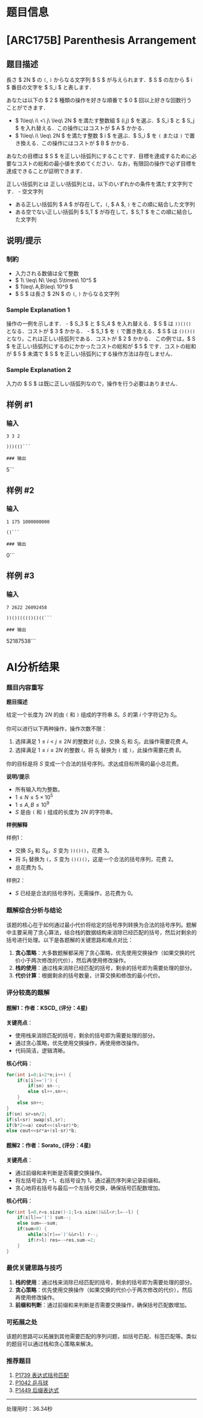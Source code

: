 # 题目信息

# [ARC175B] Parenthesis Arrangement

## 题目描述

[problemUrl]: https://atcoder.jp/contests/arc175/tasks/arc175_b

長さ $ 2N $ の `(`, `)` からなる文字列 $ S $ が与えられます．$ S $ の左から $ i $ 番目の文字を $ S_i $ と表します．

あなたは以下の $ 2 $ 種類の操作を好きな順番で $ 0 $ 回以上好きな回数行うことができます．

- $ 1\leq\ i\ <\ j\ \leq\ 2N $ を満たす整数組 $ (i,j) $ を選ぶ．$ S_i $ と $ S_j $ を入れ替える．この操作にはコストが $ A $ かかる．
- $ 1\leq\ i\ \leq\ 2N $ を満たす整数 $ i $ を選ぶ．$ S_i $ を `(` または `)` で置き換える．この操作にはコストが $ B $ かかる．
 
あなたの目標は $ S $ を正しい括弧列にすることです．目標を達成するために必要なコストの総和の最小値を求めてください．なお，有限回の操作で必ず目標を達成できることが証明できます．

  正しい括弧列とは 正しい括弧列とは，以下のいずれかの条件を満たす文字列です． - 空文字列
- ある正しい括弧列 $ A $ が存在して，`(`, $ A $, `)` をこの順に結合した文字列
- ある空でない正しい括弧列 $ S,T $ が存在して，$ S,T $ をこの順に結合した文字列

## 说明/提示

### 制約

- 入力される数値は全て整数
- $ 1\ \leq\ N\ \leq\ 5\times\ 10^5 $
- $ 1\leq\ A,B\leq\ 10^9 $
- $ S $ は長さ $ 2N $ の `(`, `)` からなる文字列
 
### Sample Explanation 1

操作の一例を示します． - $ S_3 $ と $ S_4 $ を入れ替える．$ S $ は `))()()` となる．コストが $ 3 $ かかる． - $ S_1 $ を `(` で置き換える．$ S $ は `()()()` となり，これは正しい括弧列である．コストが $ 2 $ かかる． この例では，$ S $ を正しい括弧列にするのにかかったコストの総和が $ 5 $ です．コストの総和が $ 5 $ 未満で $ S $ を正しい括弧列にする操作方法は存在しません．

### Sample Explanation 2

入力の $ S $ は既に正しい括弧列なので，操作を行う必要はありません．

## 样例 #1

### 输入

```
3 3 2

)))(()```

### 输出

```
5```

## 样例 #2

### 输入

```
1 175 1000000000

()```

### 输出

```
0```

## 样例 #3

### 输入

```
7 2622 26092458

))()((((()()((```

### 输出

```
52187538```

# AI分析结果

### 题目内容重写

**题目描述**

给定一个长度为 $2N$ 的由 `(` 和 `)` 组成的字符串 $S$。$S$ 的第 $i$ 个字符记为 $S_i$。

你可以进行以下两种操作，操作次数不限：

1. 选择满足 $1 \leq i < j \leq 2N$ 的整数对 $(i,j)$，交换 $S_i$ 和 $S_j$，此操作需要花费 $A$。
2. 选择满足 $1 \leq i \leq 2N$ 的整数 $i$，将 $S_i$ 替换为 `(` 或 `)`，此操作需要花费 $B$。

你的目标是将 $S$ 变成一个合法的括号序列。求达成目标所需的最小总花费。

**说明/提示**

- 所有输入均为整数。
- $1 \leq N \leq 5 \times 10^5$
- $1 \leq A, B \leq 10^9$
- $S$ 是由 `(` 和 `)` 组成的长度为 $2N$ 的字符串。

**样例解释**

样例1：
- 交换 $S_3$ 和 $S_4$，$S$ 变为 `))()()`，花费 $3$。
- 将 $S_1$ 替换为 `(`，$S$ 变为 `()()()`，这是一个合法的括号序列，花费 $2$。
- 总花费为 $5$。

样例2：
- $S$ 已经是合法的括号序列，无需操作，总花费为 $0$。

### 题解综合分析与结论

该题的核心在于如何通过最小代价将给定的括号序列转换为合法的括号序列。题解中主要采用了贪心算法，结合栈的数据结构来消除已经匹配的括号，然后对剩余的括号进行处理。以下是各题解的关键思路和难点对比：

1. **贪心策略**：大多数题解都采用了贪心策略，优先使用交换操作（如果交换的代价小于两次修改的代价），然后再使用修改操作。
2. **栈的使用**：通过栈来消除已经匹配的括号，剩余的括号即为需要处理的部分。
3. **代价计算**：根据剩余的括号数量，计算交换和修改的最小代价。

### 评分较高的题解

#### 题解1：作者：KSCD_ (评分：4星)

**关键亮点**：
- 使用栈来消除匹配的括号，剩余的括号即为需要处理的部分。
- 通过贪心策略，优先使用交换操作，再使用修改操作。
- 代码简洁，逻辑清晰。

**核心代码**：
```cpp
for(int i=0;i<2*n;i++) {
    if(s[i]==')') {
        if(sn) sn--;
        else sl++,sn++;
    }
    else sn++;
}
if(sn) sr=sn/2;
if(sl<sr) swap(sl,sr);
if(b*2<=a) cout<<(sl+sr)*b;
else cout<<sr*a+(sl-sr)*b;
```

#### 题解2：作者：Sorato_ (评分：4星)

**关键亮点**：
- 通过前缀和来判断是否需要交换操作。
- 将左括号设为 $-1$，右括号设为 $1$，通过遍历序列来记录前缀和。
- 贪心地将右括号与最后一个左括号交换，确保括号匹配数增加。

**核心代码**：
```cpp
for(int l=0,r=s.size()-1;l<s.size()&&l<r;l=-~l) {
    if(s[l]=='(') sum--;
    else sum=-~sum;
    if(sum>0) {
        while(s[r]==')'&&r>l) r--;
        if(r>l) res=-~res,sum-=2;
    }
}
```

### 最优关键思路与技巧

1. **栈的使用**：通过栈来消除已经匹配的括号，剩余的括号即为需要处理的部分。
2. **贪心策略**：优先使用交换操作（如果交换的代价小于两次修改的代价），然后再使用修改操作。
3. **前缀和判断**：通过前缀和来判断是否需要交换操作，确保括号匹配数增加。

### 可拓展之处

该题的思路可以拓展到其他需要匹配的序列问题，如括号匹配、标签匹配等。类似的题目可以通过栈和贪心策略来解决。

### 推荐题目

1. [P1739 表达式括号匹配](https://www.luogu.com.cn/problem/P1739)
2. [P1042 乒乓球](https://www.luogu.com.cn/problem/P1042)
3. [P1449 后缀表达式](https://www.luogu.com.cn/problem/P1449)

---
处理用时：36.34秒
